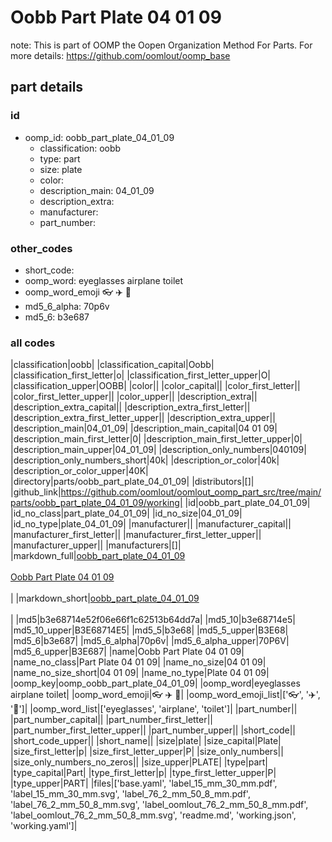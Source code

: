 # Oobb Part Plate 04 01 09  

note: This is part of OOMP the Oopen Organization Method For Parts. For more details: https://github.com/oomlout/oomp_base

##  part details





### id
* oomp_id: oobb_part_plate_04_01_09
  * classification: oobb
  * type: part
  * size: plate
  * color: 
  * description_main: 04_01_09
  * description_extra: 
  * manufacturer: 
  * part_number: 

### other_codes
* short_code: 
* oomp_word: eyeglasses airplane toilet
* oomp_word_emoji :eyeglasses: :airplane: :toilet:
* md5_6_alpha: 70p6v
* md5_6: b3e687

### all codes 
|classification|oobb|
|classification_capital|Oobb|
|classification_first_letter|o|
|classification_first_letter_upper|O|
|classification_upper|OOBB|
|color||
|color_capital||
|color_first_letter||
|color_first_letter_upper||
|color_upper||
|description_extra||
|description_extra_capital||
|description_extra_first_letter||
|description_extra_first_letter_upper||
|description_extra_upper||
|description_main|04_01_09|
|description_main_capital|04 01 09|
|description_main_first_letter|0|
|description_main_first_letter_upper|0|
|description_main_upper|04_01_09|
|description_only_numbers|040109|
|description_only_numbers_short|40k|
|description_or_color|40k|
|description_or_color_upper|40K|
|directory|parts/oobb_part_plate_04_01_09|
|distributors|[]|
|github_link|https://github.com/oomlout/oomlout_oomp_part_src/tree/main/parts/oobb_part_plate_04_01_09/working|
|id|oobb_part_plate_04_01_09|
|id_no_class|part_plate_04_01_09|
|id_no_size|04_01_09|
|id_no_type|plate_04_01_09|
|manufacturer||
|manufacturer_capital||
|manufacturer_first_letter||
|manufacturer_first_letter_upper||
|manufacturer_upper||
|manufacturers|[]|
|markdown_full|[oobb_part_plate_04_01_09](https://github.com/oomlout/oomlout_oomp_part_src/tree/main/parts/oobb_part_plate_04_01_09/working)<br>[](https://github.com/oomlout/oomlout_oomp_part_src/tree/main/parts/oobb_part_plate_04_01_09/working)<br>[Oobb Part Plate 04 01 09](https://github.com/oomlout/oomlout_oomp_part_src/tree/main/parts/oobb_part_plate_04_01_09/working)<br><br>|
|markdown_short|[oobb_part_plate_04_01_09](https://github.com/oomlout/oomlout_oomp_part_src/tree/main/parts/oobb_part_plate_04_01_09/working)<br><br>|
|md5|b3e68714e52f06e66f1c62513b64dd7a|
|md5_10|b3e68714e5|
|md5_10_upper|B3E68714E5|
|md5_5|b3e68|
|md5_5_upper|B3E68|
|md5_6|b3e687|
|md5_6_alpha|70p6v|
|md5_6_alpha_upper|70P6V|
|md5_6_upper|B3E687|
|name|Oobb Part Plate 04 01 09|
|name_no_class|Part Plate 04 01 09|
|name_no_size|04 01 09|
|name_no_size_short|04 01 09|
|name_no_type|Plate 04 01 09|
|oomp_key|oomp_oobb_part_plate_04_01_09|
|oomp_word|eyeglasses airplane toilet|
|oomp_word_emoji|:eyeglasses: :airplane: :toilet:|
|oomp_word_emoji_list|[':eyeglasses:', ':airplane:', ':toilet:']|
|oomp_word_list|['eyeglasses', 'airplane', 'toilet']|
|part_number||
|part_number_capital||
|part_number_first_letter||
|part_number_first_letter_upper||
|part_number_upper||
|short_code||
|short_code_upper||
|short_name||
|size|plate|
|size_capital|Plate|
|size_first_letter|p|
|size_first_letter_upper|P|
|size_only_numbers||
|size_only_numbers_no_zeros||
|size_upper|PLATE|
|type|part|
|type_capital|Part|
|type_first_letter|p|
|type_first_letter_upper|P|
|type_upper|PART|
|files|['base.yaml', 'label_15_mm_30_mm.pdf', 'label_15_mm_30_mm.svg', 'label_76_2_mm_50_8_mm.pdf', 'label_76_2_mm_50_8_mm.svg', 'label_oomlout_76_2_mm_50_8_mm.pdf', 'label_oomlout_76_2_mm_50_8_mm.svg', 'readme.md', 'working.json', 'working.yaml']|
